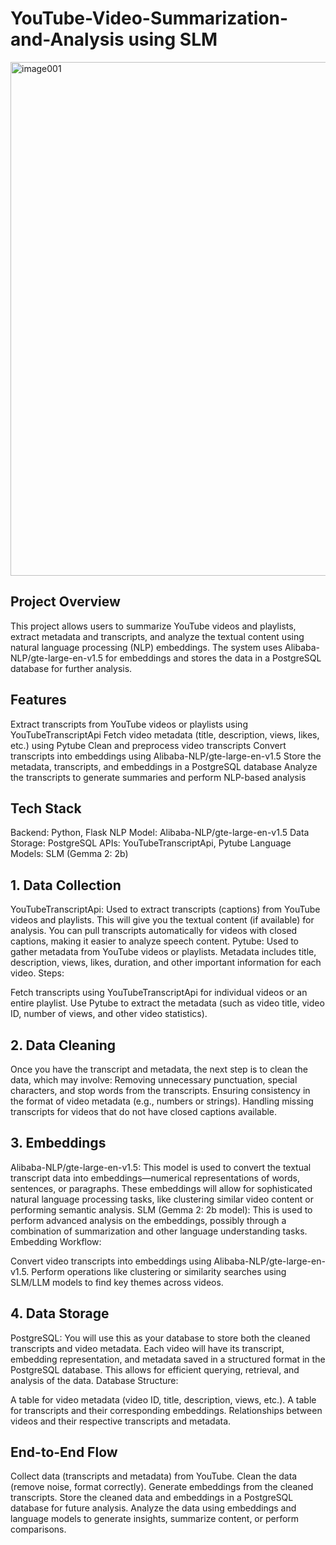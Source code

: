 # YouTube-Video-Summarization-and-Analysis using SLM

<img width="822" alt="image001" src="https://github.com/user-attachments/assets/cf60415f-ccfe-4f32-9fed-41d939f94a6a">


## Project Overview
This project allows users to summarize YouTube videos and playlists, extract metadata and transcripts, and analyze the textual content using natural language processing (NLP) embeddings. The system uses Alibaba-NLP/gte-large-en-v1.5 for embeddings and stores the data in a PostgreSQL database for further analysis.

## Features
Extract transcripts from YouTube videos or playlists using YouTubeTranscriptApi
Fetch video metadata (title, description, views, likes, etc.) using Pytube
Clean and preprocess video transcripts
Convert transcripts into embeddings using Alibaba-NLP/gte-large-en-v1.5
Store the metadata, transcripts, and embeddings in a PostgreSQL database
Analyze the transcripts to generate summaries and perform NLP-based analysis

## Tech Stack
Backend: Python, Flask
NLP Model: Alibaba-NLP/gte-large-en-v1.5
Data Storage: PostgreSQL
APIs: YouTubeTranscriptApi, Pytube
Language Models: SLM (Gemma 2: 2b)

## 1. Data Collection
YouTubeTranscriptApi: Used to extract transcripts (captions) from YouTube videos and playlists. This will give you the textual content (if available) for analysis.
You can pull transcripts automatically for videos with closed captions, making it easier to analyze speech content.
Pytube: Used to gather metadata from YouTube videos or playlists.
Metadata includes title, description, views, likes, duration, and other important information for each video.
Steps:

Fetch transcripts using YouTubeTranscriptApi for individual videos or an entire playlist.
Use Pytube to extract the metadata (such as video title, video ID, number of views, and other video statistics).
## 2. Data Cleaning
Once you have the transcript and metadata, the next step is to clean the data, which may involve:
Removing unnecessary punctuation, special characters, and stop words from the transcripts.
Ensuring consistency in the format of video metadata (e.g., numbers or strings).
Handling missing transcripts for videos that do not have closed captions available.
## 3. Embeddings
Alibaba-NLP/gte-large-en-v1.5: This model is used to convert the textual transcript data into embeddings—numerical representations of words, sentences, or paragraphs.
These embeddings will allow for sophisticated natural language processing tasks, like clustering similar video content or performing semantic analysis.
SLM (Gemma 2: 2b model): This is used to perform advanced analysis on the embeddings, possibly through a combination of summarization and other language understanding tasks.
Embedding Workflow:

Convert video transcripts into embeddings using Alibaba-NLP/gte-large-en-v1.5.
Perform operations like clustering or similarity searches using SLM/LLM models to find key themes across videos.
## 4. Data Storage
PostgreSQL: You will use this as your database to store both the cleaned transcripts and video metadata.
Each video will have its transcript, embedding representation, and metadata saved in a structured format in the PostgreSQL database.
This allows for efficient querying, retrieval, and analysis of the data.
Database Structure:

A table for video metadata (video ID, title, description, views, etc.).
A table for transcripts and their corresponding embeddings.
Relationships between videos and their respective transcripts and metadata.
## End-to-End Flow
Collect data (transcripts and metadata) from YouTube.
Clean the data (remove noise, format correctly).
Generate embeddings from the cleaned transcripts.
Store the cleaned data and embeddings in a PostgreSQL database for future analysis.
Analyze the data using embeddings and language models to generate insights, summarize content, or perform comparisons.
